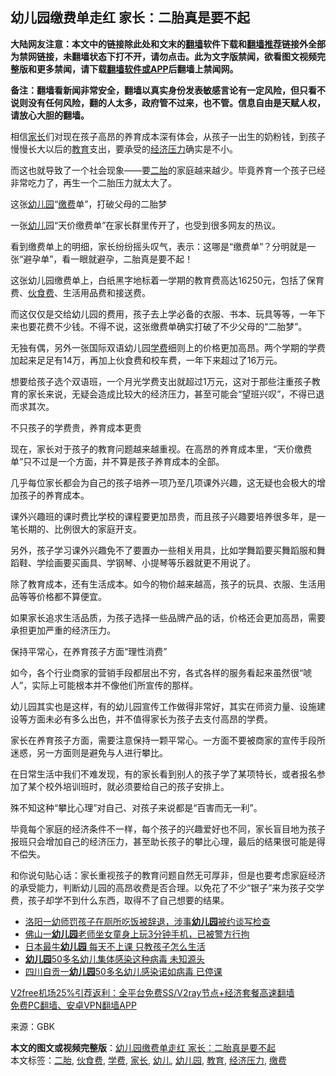  <h2>幼儿园缴费单走红 家长：二胎真是要不起</h2> <p class="notice"><b>大陆网友注意：本文中的链接除此处和文末的<a href="https://github.com/bannedbook/fanqiang" >翻墙</a>软件下载和<a href="https://github.com/killgcd/justmysocks/blob/master/README.md">翻墙推荐</a>链接外全部为禁网链接，未翻墙状态下打不开，请勿点击。此为文字版禁闻，欲看图文视频完整版和更多禁闻，请下载<a href="https://github.com/bannedbook/fanqiang">翻墙软件或APP</a>后翻墙上禁闻网。</p><p>备注：翻墙看新闻非常安全，翻墙以真实身份发表敏感言论有一定风险，但只看不说则没有任何风险，翻的人太多，政府管不过来，也不管。信息自由是天赋人权，请放心大胆的翻墙。</b></p>  <div class="entry"> <p>相信<a href="https://www.bannedbook.org/bnews/tag/%E5%AE%B6%E9%95%BF/" class="st_tag internal_tag" rel="tag" title="标签 家长 下的日志">家长</a>们对现在孩子高昂的养育成本深有体会，从孩子一出生的奶粉钱，到孩子慢慢长大以后的<a href="https://www.bannedbook.org/bnews/tag/%e6%95%99%e8%82%b2/" class="st_tag internal_tag" rel="tag" title="标签 教育 下的日志">教育</a>支出，要承受的<a href="https://www.bannedbook.org/bnews/tag/%E7%BB%8F%E6%B5%8E%E5%8E%8B%E5%8A%9B/" class="st_tag internal_tag" rel="tag" title="标签 经济压力 下的日志">经济压力</a>确实是不小。</p> <p>而这也就导致了一个社会现象——要<a href="https://www.bannedbook.org/bnews/tag/%E4%BA%8C%E8%83%8E/" class="st_tag internal_tag" rel="tag" title="标签 二胎 下的日志">二胎</a>的家庭越来越少。毕竟养育一个孩子已经非常吃力了，再生一个二胎压力就太大了。</p> <p>这张<a href="https://www.bannedbook.org/bnews/tag/%e5%b9%bc%e5%84%bf%e5%9b%ad/" class="st_tag internal_tag" rel="tag" title="标签 幼儿园 下的日志">幼儿园</a>“<a href="https://www.bannedbook.org/bnews/tag/%E7%BC%B4%E8%B4%B9/" class="st_tag internal_tag" rel="tag" title="标签 缴费 下的日志">缴费</a>单”，打破父母的二胎梦</p> <p>一张<a href="https://www.bannedbook.org/bnews/tag/%E5%B9%BC%E5%84%BF/" class="st_tag internal_tag" rel="tag" title="标签 幼儿 下的日志">幼儿</a>园“天价缴费单”在家长群里传开了，也受到很多网友的热议。</p> <p>看到缴费单上的明细，家长纷纷摇头叹气，表示：这哪是“缴费单”？分明就是一张“避孕单”，看一眼就避孕，二胎真是要不起！</p> <p>这张幼儿园缴费单上，白纸黑字地标着一学期的教育费高达16250元，包括了保育费、<a href="https://www.bannedbook.org/bnews/tag/%E4%BC%99%E9%A3%9F%E8%B4%B9/" class="st_tag internal_tag" rel="tag" title="标签 伙食费 下的日志">伙食费</a>、生活用品费和接送费。</p>  <p>而这仅仅是交给幼儿园的费用，孩子去上学必备的衣服、书本、玩具等等，一年下来也要花费不少钱。不得不说，这张缴费单确实打破了不少父母的“二胎梦”。</p> <p>无独有偶，另外一张国际双语幼儿园<a href="https://www.bannedbook.org/bnews/tag/%E5%AD%A6%E8%B4%B9/" class="st_tag internal_tag" rel="tag" title="标签 学费 下的日志">学费</a>细则上的价格更加高昂。两个学期的学费加起来足足有14万，再加上伙食费和校车费，一年下来超过了16万元。</p> <p>想要给孩子选个双语班，一个月光学费支出就超过1万元，这对于那些注重孩子教育的家长来说，无疑会造成比较大的经济压力，甚至可能会“望班兴叹”，不得已退而求其次。</p> <p>不只孩子的学费贵，养育成本更贵</p> <p>现在，家长对于孩子的教育问题越来越重视。在高昂的养育成本里，“天价缴费单”只不过是一个方面，并不算是孩子养育成本的全部。</p> <p>几乎每位家长都会为自己的孩子培养一项乃至几项课外兴趣，这无疑也会极大的增加孩子的养育成本。</p>  <p>课外兴趣班的课时费比学校的课程要更加昂贵，而且孩子兴趣要培养很多年，是一笔长期的、比例很大的家庭开支。</p> <p>另外，孩子学习课外兴趣免不了要置办一些相关用具，比如学舞蹈要买舞蹈服和舞蹈鞋、学绘画要买画具、学钢琴、小提琴等乐器就更不用说了。</p> <p>除了教育成本，还有生活成本。如今的物价越来越高，孩子的玩具、衣服、生活用品等等价格都不算便宜。</p> <p>如果家长追求生活品质，为孩子选择一些品牌产品的话，价格还会更加高昂，需要承担更加严重的经济压力。</p> <p>保持平常心，在养育孩子方面“理性消费”</p> <p>如今，各个行业商家的营销手段都层出不穷，各式各样的服务看起来虽然很“唬人”，实际上可能根本并不像他们所宣传的那样。</p>  <p>幼儿园其实也是这样，有的幼儿园宣传工作做得非常好，其实在师资力量、设施建设等方面未必有多么出色，并不值得家长为孩子去支付高昂的学费。</p> <p>家长在养育孩子方面，需要注意保持一颗平常心。一方面不要被商家的宣传手段所迷惑，另一方面则是避免与人进行攀比。</p> <p>在日常生活中我们不难发现，有的家长看到别人的孩子学了某项特长，或者报名参加了某个校外培训班时，就必须要给自己的孩子安排上。</p> <p>殊不知这种“攀比心理”对自己、对孩子来说都是“百害而无一利”。</p> <p>毕竟每个家庭的经济条件不一样，每个孩子的兴趣爱好也不同，家长盲目地为孩子报班只会增加自己的经济压力，甚至助长孩子的攀比心理，最后的结果很可能是得不偿失。</p> <p>和你说句贴心话：家长重视孩子的教育问题自然无可厚非，但是也要考虑家庭经济的承受能力，判断幼儿园的高昂收费是否合理。以免花了不少“银子”来为孩子交学费，孩子却学不到什么东西，取得不了自己想要的结果。</p>  <ul class='op-related-articles' title='相关阅读'> <li><a href='https://www.bannedbook.org/bnews/baitai/20201225/1454684.html' target='_blank'>洛阳一幼师罚孩子在厕所吃饭被辞退，涉事<b>幼儿园</b>被约谈写检查</a></li> <li><a href='https://www.bannedbook.org/bnews/baitai/20201208/1444106.html' target='_blank'>佛山一<b>幼儿园</b>老师坐女童身上玩3分钟手机，已被警方行拘</a></li> <li><a href='https://www.bannedbook.org/bnews/lifebaike/20201202/1440569.html' target='_blank'>日本最牛<b>幼儿园</b> 每天不上课 只教孩子怎么生活</a></li> <li><a href='https://www.bannedbook.org/bnews/cnnews/20201127/1438118.html' target='_blank'><b>幼儿园</b>50多名幼儿集体感染这种病毒 未知源头</a></li> <li><a href='https://www.bannedbook.org/bnews/cbnews/20201127/1437762.html' target='_blank'>四川自贡一<b>幼儿园</b>50多名幼儿感染诺如病毒 已停课</a></li> </ul> <p class="texttj"> <a href="https://github.com/bannedbook/fanqiang/wiki/V2ray%E6%9C%BA%E5%9C%BA" target="_blank">V2free机场25%引荐返利：全平台免费SS/V2ray节点+经济套餐高速翻墙</a><br/> <a href="https://github.com/bannedbook/fanqiang/wiki/%E7%A6%81%E9%97%BB%E7%BD%91%E5%AE%89%E5%8D%93%E7%BF%BB%E5%A2%99%E6%96%B0%E9%97%BBAPP" target="_blank">免费PC翻墙、安卓VPN翻墙APP</a></p><p> 来源：GBK </p><a name='sharetosocial'></a>       <div><b>本文的图文或视频完整版</b>：<a href='https://www.bannedbook.org/bnews/comments/20201227/1455807.html'>幼儿园缴费单走红 家长：二胎真是要不起</a></div>  </div><!--END ENTRY--> <div class="postfooter"> <div>本文标签：<a href="https://www.bannedbook.org/bnews/tag/%E4%BA%8C%E8%83%8E/" rel="tag">二胎</a>, <a href="https://www.bannedbook.org/bnews/tag/%E4%BC%99%E9%A3%9F%E8%B4%B9/" rel="tag">伙食费</a>, <a href="https://www.bannedbook.org/bnews/tag/%E5%AD%A6%E8%B4%B9/" rel="tag">学费</a>, <a href="https://www.bannedbook.org/bnews/tag/%E5%AE%B6%E9%95%BF/" rel="tag">家长</a>, <a href="https://www.bannedbook.org/bnews/tag/%E5%B9%BC%E5%84%BF/" rel="tag">幼儿</a>, <a href="https://www.bannedbook.org/bnews/tag/%e5%b9%bc%e5%84%bf%e5%9b%ad/" rel="tag">幼儿园</a>, <a href="https://www.bannedbook.org/bnews/tag/%e6%95%99%e8%82%b2/" rel="tag">教育</a>, <a href="https://www.bannedbook.org/bnews/tag/%E7%BB%8F%E6%B5%8E%E5%8E%8B%E5%8A%9B/" rel="tag">经济压力</a>, <a href="https://www.bannedbook.org/bnews/tag/%E7%BC%B4%E8%B4%B9/" rel="tag">缴费</a></div>  </div><!--END POSTFOOTER--> 
